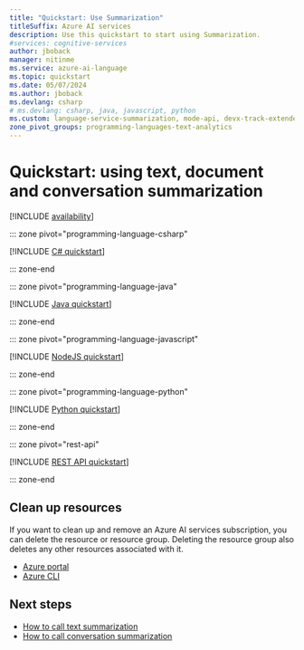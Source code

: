 ```yaml
---
title: "Quickstart: Use Summarization"
titleSuffix: Azure AI services
description: Use this quickstart to start using Summarization.
#services: cognitive-services
author: jboback
manager: nitinme
ms.service: azure-ai-language
ms.topic: quickstart
ms.date: 05/07/2024
ms.author: jboback
ms.devlang: csharp
# ms.devlang: csharp, java, javascript, python
ms.custom: language-service-summarization, mode-api, devx-track-extended-java, devx-track-js, devx-track-python, build-2024
zone_pivot_groups: programming-languages-text-analytics
---
```


# Quickstart: using text, document and conversation summarization

[!INCLUDE [availability](includes/regional-availability.md)]

::: zone pivot="programming-language-csharp"

[!INCLUDE [C# quickstart](includes/quickstarts/csharp-sdk.md)]

::: zone-end

::: zone pivot="programming-language-java"

[!INCLUDE [Java quickstart](includes/quickstarts/java-sdk.md)]

::: zone-end

::: zone pivot="programming-language-javascript"

[!INCLUDE [NodeJS quickstart](includes/quickstarts/nodejs-sdk.md)]

::: zone-end

::: zone pivot="programming-language-python"

[!INCLUDE [Python quickstart](includes/quickstarts/python-sdk.md)]

::: zone-end

::: zone pivot="rest-api"

[!INCLUDE [REST API quickstart](includes/quickstarts/rest-api.md)]

::: zone-end

## Clean up resources

If you want to clean up and remove an Azure AI services subscription, you can delete the resource or resource group. Deleting the resource group also deletes any other resources associated with it.

* [Azure portal](../../multi-service-resource.md?pivots=azportal#clean-up-resources)
* [Azure CLI](../../multi-service-resource.md?pivots=azcli#clean-up-resources)



## Next steps

* [How to call text summarization](./how-to/document-summarization.md)
* [How to call conversation summarization](./how-to/conversation-summarization.md)

